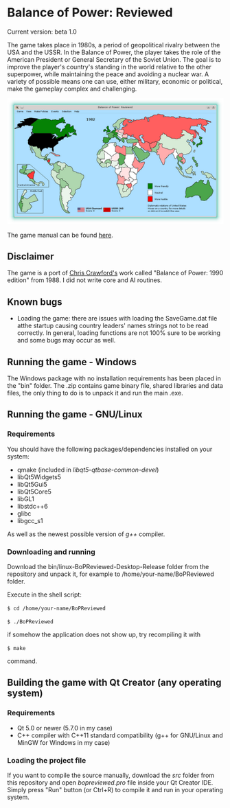 # Balance of Power: Reviewed

Current version: beta 1.0

The game takes place in 1980s, a period of geopolitical rivalry between the USA and the USSR. In the Balance of Power, the player takes the role of the American President or General Secretary of the Soviet Union. The goal is to improve the player's country's standing in the world relative to the other superpower, while maintaining the peace and avoiding a nuclear war. A variety of possible means one can use, either military, economic or political, make the gameplay complex and challenging. 

![In-game screenshot](https://github.com/tomaszcib/Balance-of-Power-Reviewed/blob/master/thumbnail.png)

The game manual can be found [here](http://www.atarimania.com/game-atari-st-balance-of-power-the-1990-edition_8658.html).

## Disclaimer
The game is a port of [Chris Crawford's](http://www.erasmatazz.com/) work called "Balance of Power: 1990 edition" from 1988. I did not write core and AI routines. 

## Known bugs
* Loading the game: there are issues with loading the SaveGame.dat file atthe startup causing country leaders' names strings not to be read correctly. In general, loading functions are not 100% sure to be working and some bugs may occur as well.

## Running the game - Windows
The Windows package with no installation requirements has been placed in the "bin" folder. The .zip contains game binary file, shared libraries and data files, the only thing to do is to unpack it and run the main .exe.

## Running the game - GNU/Linux
### Requirements
You should have the following packages/dependencies installed on your system:

* qmake (included in *libqt5-qtbase-common-devel*) 
* libQt5Widgets5
* libQt5Gui5
* libQt5Core5
* libGL1
* libstdc++6
* glibc
* libgcc_s1

As well as the newest possible version of *g++* compiler. 

### Downloading and running
Download the bin/linux-BoPReviewed-Desktop-Release folder from the repository and unpack it, for example to /home/your-name/BoPReviewed folder.

Execute in the shell script:

`$ cd /home/your-name/BoPReviewed`

`$ ./BoPReviewed`

if somehow the application does not show up, try recompiling it with

`$ make`

command.

## Building the game with Qt Creator (any operating system)
### Requirements
* Qt 5.0 or newer (5.7.0 in my case)
* C++ compiler with C++11 standard compatibility (g++ for GNU/Linux and MinGW for Windows in my case)

### Loading the project file
If you want to compile the source manually, download the *src* folder from this repository and open *bopreviewed.pro* file inside your Qt Creator IDE. Simply press "Run" button (or Ctrl+R) to compile it and run in your operating system.
